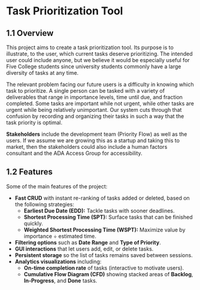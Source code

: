 # Task Prioritization Tool

## 1.1 Overview

This project aims to create a task prioritization tool. Its purpose is to illustrate, to the user, which current tasks deserve prioritizing. The intended user could include anyone, but we believe it would be especially useful for Five College students since university students commonly have a large diversity of tasks at any time.

The relevant problem facing our future users is a difficulty in knowing which task to prioritize. A single person can be tasked with a variety of deliverables that range in importance levels, time until due, and fraction completed. Some tasks are important while not urgent, while other tasks are urgent while being relatively unimportant. Our system cuts through that confusion by recording and organizing their tasks in such a way that the task priority is optimal.

**Stakeholders** include the development team (Priority Flow) as well as the users. If we assume we are growing this as a startup and taking this to market, then the stakeholders could also include a human factors consultant and the ADA Access Group for accessibility.



## 1.2 Features

Some of the main features of the project:

- **Fast CRUD** with instant re-ranking of tasks added or deleted, based on the following strategies:
  - **Earliest Due Date (EDD):** Tackle tasks with sooner deadlines.
  - **Shortest Processing Time (SPT):** Surface tasks that can be finished quickly.
  - **Weighted Shortest Processing Time (WSPT):** Maximize value by importance ÷ estimated time.
- **Filtering options** such as **Date Range** and **Type of Priority**.
- **GUI interactions** that let users add, edit, or delete tasks.
- **Persistent storage** so the list of tasks remains saved between sessions.
- **Analytics visualizations** including:
  - **On-time completion rate** of tasks (interactive to motivate users).
  - **Cumulative Flow Diagram (CFD)** showing stacked areas of **Backlog**, **In-Progress**, and **Done** tasks.